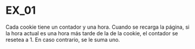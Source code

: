 # EX_01

Cada cookie tiene un contador y una hora. Cuando se recarga la página, si la hora actual es una hora más tarde de la de la cookie, el contador se resetea a 1. En caso contrario, se le suma uno.
